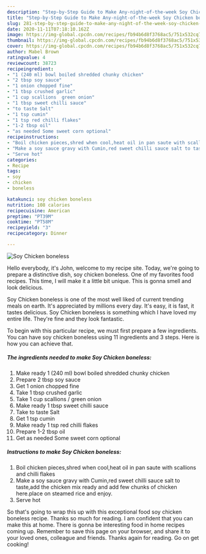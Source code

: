 ```yaml
---
description: "Step-by-Step Guide to Make Any-night-of-the-week Soy Chicken boneless"
title: "Step-by-Step Guide to Make Any-night-of-the-week Soy Chicken boneless"
slug: 281-step-by-step-guide-to-make-any-night-of-the-week-soy-chicken-boneless
date: 2020-11-11T07:18:10.162Z
image: https://img-global.cpcdn.com/recipes/fb94b6d8f3768ac5/751x532cq70/soy-chicken-boneless-recipe-main-photo.jpg
thumbnail: https://img-global.cpcdn.com/recipes/fb94b6d8f3768ac5/751x532cq70/soy-chicken-boneless-recipe-main-photo.jpg
cover: https://img-global.cpcdn.com/recipes/fb94b6d8f3768ac5/751x532cq70/soy-chicken-boneless-recipe-main-photo.jpg
author: Mabel Brown
ratingvalue: 4
reviewcount: 38723
recipeingredient:
- "1 (240 ml) bowl boiled shredded chunky chicken"
- "2 tbsp soy sauce"
- "1 onion chopped fine"
- "1 tbsp crushed garlic"
- "1 cup scallions  green onion"
- "1 tbsp sweet chilli sauce"
- "to taste Salt"
- "1 tsp cumin"
- "1 tsp red chilli flakes"
- "1-2 tbsp oil"
- "as needed Some sweet corn optional"
recipeinstructions:
- "Boil chicken pieces,shred when cool,heat oil in pan saute with scallions and chilli flakes"
- "Make a soy sauce gravy with Cumin,red sweet chilli sauce salt to taste,add the chicken mix ready and add few chunks of chicken here.place on steamed rice and enjoy."
- "Serve hot"
categories:
- Recipe
tags:
- soy
- chicken
- boneless

katakunci: soy chicken boneless 
nutrition: 108 calories
recipecuisine: American
preptime: "PT39M"
cooktime: "PT58M"
recipeyield: "3"
recipecategory: Dinner

---
```



![Soy Chicken boneless](https://img-global.cpcdn.com/recipes/fb94b6d8f3768ac5/751x532cq70/soy-chicken-boneless-recipe-main-photo.jpg)

Hello everybody, it's John, welcome to my recipe site. Today, we're going to prepare a distinctive dish, soy chicken boneless. One of my favorites food recipes. This time, I will make it a little bit unique. This is gonna smell and look delicious.



Soy Chicken boneless is one of the most well liked of current trending meals on earth. It's appreciated by millions every day. It's easy, it is fast, it tastes delicious. Soy Chicken boneless is something which I have loved my entire life. They're fine and they look fantastic.


To begin with this particular recipe, we must first prepare a few ingredients. You can have soy chicken boneless using 11 ingredients and 3 steps. Here is how you can achieve that.

<!--inarticleads1-->

##### The ingredients needed to make Soy Chicken boneless:

1. Make ready 1 (240 ml) bowl boiled shredded chunky chicken
1. Prepare 2 tbsp soy sauce
1. Get 1 onion chopped fine
1. Take 1 tbsp crushed garlic
1. Take 1 cup scallions / green onion
1. Make ready 1 tbsp sweet chilli sauce
1. Take to taste Salt
1. Get 1 tsp cumin
1. Make ready 1 tsp red chilli flakes
1. Prepare 1-2 tbsp oil
1. Get as needed Some sweet corn optional




<!--inarticleads2-->

##### Instructions to make Soy Chicken boneless:

1. Boil chicken pieces,shred when cool,heat oil in pan saute with scallions and chilli flakes
1. Make a soy sauce gravy with Cumin,red sweet chilli sauce salt to taste,add the chicken mix ready and add few chunks of chicken here.place on steamed rice and enjoy.
1. Serve hot




So that's going to wrap this up with this exceptional food soy chicken boneless recipe. Thanks so much for reading. I am confident that you can make this at home. There is gonna be interesting food in home recipes coming up. Remember to save this page on your browser, and share it to your loved ones, colleague and friends. Thanks again for reading. Go on get cooking!
